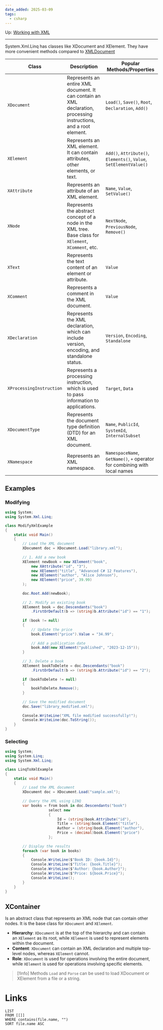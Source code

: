 ```yaml
---
date_added: 2025-03-09
tags:
  - csharp
---
```

Up: [Working with XML](Working%20with%20XML.md)
___
System.Xml.Linq has classes like XDocument and XElement. They have more convenient methods compared to  [XMLDocument](XMLDocument.md)

| Class                    | Description                                                                                                        | Popular Methods/Properties                                                |
| ------------------------ | ------------------------------------------------------------------------------------------------------------------ | ------------------------------------------------------------------------- |
| `XDocument`              | Represents an entire XML document. It can contain an XML declaration, processing instructions, and a root element. | `Load()`, `Save()`, `Root`, `Declaration`, `Add()`                        |
| `XElement`               | Represents an XML element. It can contain attributes, other elements, or text.                                     | `Add()`, `Attribute()`, `Elements()`, `Value`, `SetElementValue()`        |
| `XAttribute`             | Represents an attribute of an XML element.                                                                         | `Name`, `Value`, `SetValue()`                                             |
| `XNode`                  | Represents the abstract concept of a node in the XML tree. Base class for `XElement`, `XComment`, etc.             | `NextNode`, `PreviousNode`, `Remove()`                                    |
| `XText`                  | Represents the text content of an element or attribute.                                                            | `Value`                                                                   |
| `XComment`               | Represents a comment in the XML document.                                                                          | `Value`                                                                   |
| `XDeclaration`           | Represents the XML declaration, which can include version, encoding, and standalone status.                        | `Version`, `Encoding`, `Standalone`                                       |
| `XProcessingInstruction` | Represents a processing instruction, which is used to pass information to applications.                            | `Target`, `Data`                                                          |
| `XDocumentType`          | Represents the document type definition (DTD) for an XML document.                                                 | `Name`, `PublicId`, `SystemId`, `InternalSubset`                          |
| `XNamespace`             | Represents an XML namespace.                                                                                       | `NamespaceName`, `GetName()`, `+` operator for combining with local names |
## Examples

### Modifying
```cs
using System;
using System.Xml.Linq;

class ModifyXmlExample
{
    static void Main()
    {
        // Load the XML document
        XDocument doc = XDocument.Load("library.xml");
        
        // 1. Add a new book
        XElement newBook = new XElement("book",
            new XAttribute("id", "3"),
            new XElement("title", "Advanced C# 12 Features"),
            new XElement("author", "Alice Johnson"),
            new XElement("price", 39.99)
        );
        
        doc.Root.Add(newBook);
        
        // 2. Modify an existing book
        XElement book = doc.Descendants("book")
            .FirstOrDefault(b => (string)b.Attribute("id") == "1");
            
        if (book != null)
        {
            // Update the price
            book.Element("price").Value = "34.99";
            
            // Add a publication date
            book.Add(new XElement("published", "2023-12-15"));
        }
        
        // 3. Delete a book
        XElement bookToDelete = doc.Descendants("book")
            .FirstOrDefault(b => (string)b.Attribute("id") == "2");
            
        if (bookToDelete != null)
        {
            bookToDelete.Remove();
        }
        
        // Save the modified document
        doc.Save("library_modified.xml");
        
        Console.WriteLine("XML file modified successfully!");
        Console.WriteLine(doc.ToString());
    }
}
```
### Selecting
```cs
using System;
using System.Linq;
using System.Xml.Linq;

class LinqToXmlExample
{
    static void Main()
    {
        // Load the XML document
        XDocument doc = XDocument.Load("sample.xml");
        
        // Query the XML using LINQ
        var books = from book in doc.Descendants("book")
                    select new
                    {
                        Id = (string)book.Attribute("id"),
                        Title = (string)book.Element("title"),
                        Author = (string)book.Element("author"),
                        Price = (decimal)book.Element("price")
                    };
        
        // Display the results
        foreach (var book in books)
        {
            Console.WriteLine($"Book ID: {book.Id}");
            Console.WriteLine($"Title: {book.Title}");
            Console.WriteLine($"Author: {book.Author}");
            Console.WriteLine($"Price: ${book.Price}");
            Console.WriteLine();
        }
    }
}
```

## XContainer

Is an abstract class that represents an XML node that can contain other nodes. It is the base class for `XDocument` and `XElement`.

- **Hierarchy**: `XDocument` is at the top of the hierarchy and can contain an `XElement` as its root, while `XElement` is used to represent elements within the document.
- **Content**: `XDocument` can contain an XML declaration and multiple top-level nodes, whereas `XElement` cannot.
- **Role**: `XDocument` is used for operations involving the entire document, while `XElement` is used for operations involving specific elements.
>[!Info]
> Methods `Load` and `Parse` can be used to load XDocument or XElement from a file or a string.

# Links
```dataview
LIST
FROM [[]]
WHERE contains(file.name, "")
SORT file.name ASC
```
